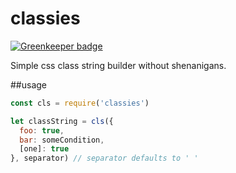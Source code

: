 # classies

[![Greenkeeper badge](https://badges.greenkeeper.io/StephanHoyer/classies.svg)](https://greenkeeper.io/)

Simple css class string builder without shenanigans.

##usage

```js
const cls = require('classies')

let classString = cls({
  foo: true,
  bar: someCondition,
  [one]: true
}, separator) // separator defaults to ' '
```